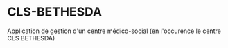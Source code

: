 # CLS-BETHESDA
Application de gestion d'un centre médico-social (en l'occurence le centre CLS BETHESDA)
